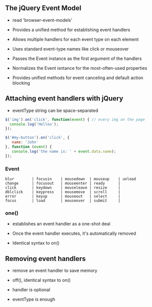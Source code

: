##  The jQuery Event Model

- read 'browser-event-models'

- Provides a unified method for establishing event handlers

- Allows multiple handlers for each event type on each element

- Uses standard event-type names like click or mouseover

- Passes the Event instance as the first argument of the handlers

- Normalizes the Event isntance for the most-often-used properties

- Provides unified methods for event canceling and default action blocking

## Attaching event handlers with jQuery

- eventType string can be space-separated

```javascript
$('img').on('click', function(event) { // every img on the page
  console.log('Helloo');
});

$('#my-button').on('click', {
   name: 'John'
}, function (event) {
   console.log('the name is: ' + event.data.name);
});
```

### Event

```shell
blur        | focusin    | mousedown  | mouseup    | unload
change      | focusout   | mouseenter | ready      | 
click       | keydown    | mouseleave | resize     |
dblclick    | keypress   | mousemove  | scroll     |
error       | keyup      | mouseout   | select     |
focus       | load       | mouseover  | submit     |
```

### one()

- establishes an event handler as a one-shot deal

- Once the event handler executes, it's automatically removed

- Identical syntax to on()

## Removing event handlers

- remove an event handler to save memory

- off(), identical syntax to on()

- handler is optional

- eventType is enough 
